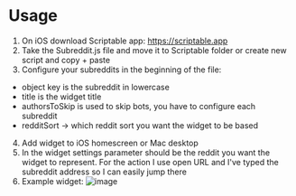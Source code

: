 # Usage

1. On iOS download Scriptable app: https://scriptable.app
2. Take the Subreddit.js file and move it to Scriptable folder or create new script and copy + paste
3. Configure your subreddits in the beginning of the file:
- object key is the subreddit in lowercase
- title is the widget title
- authorsToSkip is used to skip bots, you have to configure each subreddit
- redditSort -> which reddit sort you want the widget to be based
4. Add widget to iOS homescreen or Mac desktop
5. In the widget settings parameter should be the reddit you want the widget to represent. For the action I use open URL and I've typed the subreddit address so I can easily jump there
6. Example widget:
  ![image](https://github.com/user-attachments/assets/78ba5888-8d70-4367-9bf1-d3fe77b3474c)
